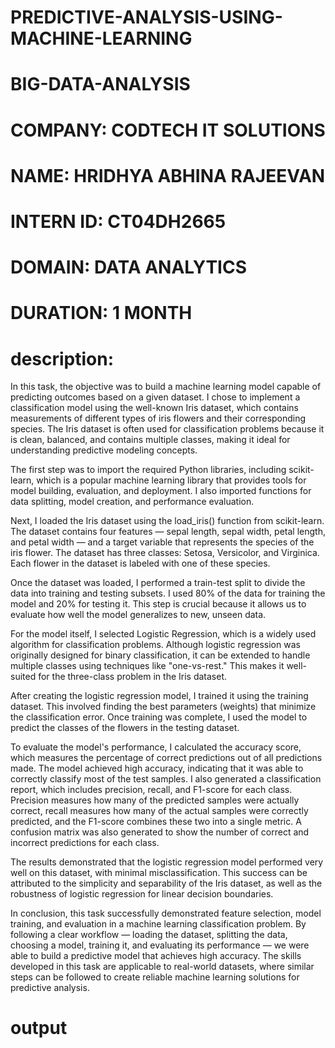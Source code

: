# PREDICTIVE-ANALYSIS-USING-MACHINE-LEARNING
# BIG-DATA-ANALYSIS
# COMPANY: CODTECH IT SOLUTIONS
# NAME: HRIDHYA ABHINA RAJEEVAN
# INTERN ID: CT04DH2665
# DOMAIN: DATA ANALYTICS
# DURATION: 1 MONTH
# description: 
In this task, the objective was to build a machine learning model capable of predicting outcomes based on a given dataset. I chose to implement a classification model using the well-known Iris dataset, which contains measurements of different types of iris flowers and their corresponding species. The Iris dataset is often used for classification problems because it is clean, balanced, and contains multiple classes, making it ideal for understanding predictive modeling concepts.

The first step was to import the required Python libraries, including scikit-learn, which is a popular machine learning library that provides tools for model building, evaluation, and deployment. I also imported functions for data splitting, model creation, and performance evaluation.

Next, I loaded the Iris dataset using the load_iris() function from scikit-learn. The dataset contains four features — sepal length, sepal width, petal length, and petal width — and a target variable that represents the species of the iris flower. The dataset has three classes: Setosa, Versicolor, and Virginica. Each flower in the dataset is labeled with one of these species.

Once the dataset was loaded, I performed a train-test split to divide the data into training and testing subsets. I used 80% of the data for training the model and 20% for testing it. This step is crucial because it allows us to evaluate how well the model generalizes to new, unseen data.

For the model itself, I selected Logistic Regression, which is a widely used algorithm for classification problems. Although logistic regression was originally designed for binary classification, it can be extended to handle multiple classes using techniques like "one-vs-rest." This makes it well-suited for the three-class problem in the Iris dataset.

After creating the logistic regression model, I trained it using the training dataset. This involved finding the best parameters (weights) that minimize the classification error. Once training was complete, I used the model to predict the classes of the flowers in the testing dataset.

To evaluate the model's performance, I calculated the accuracy score, which measures the percentage of correct predictions out of all predictions made. The model achieved high accuracy, indicating that it was able to correctly classify most of the test samples. I also generated a classification report, which includes precision, recall, and F1-score for each class. Precision measures how many of the predicted samples were actually correct, recall measures how many of the actual samples were correctly predicted, and the F1-score combines these two into a single metric. A confusion matrix was also generated to show the number of correct and incorrect predictions for each class.

The results demonstrated that the logistic regression model performed very well on this dataset, with minimal misclassification. This success can be attributed to the simplicity and separability of the Iris dataset, as well as the robustness of logistic regression for linear decision boundaries.

In conclusion, this task successfully demonstrated feature selection, model training, and evaluation in a machine learning classification problem. By following a clear workflow — loading the dataset, splitting the data, choosing a model, training it, and evaluating its performance — we were able to build a predictive model that achieves high accuracy. The skills developed in this task are applicable to real-world datasets, where similar steps can be followed to create reliable machine learning solutions for predictive analysis.



# output


